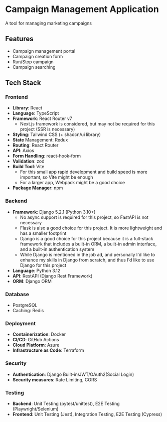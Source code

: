 # Campaign Management Application

A tool for managing marketing campaigns

## Features
- Campaign management portal
- Campaign creation form
- Run/Stop campaign
- Campaign searching

## Tech Stack

### Frontend

- **Library**: React
- **Language**: TypeScript
- **Framework**: React Router v7
  - Next.js framework is considered, but may not be required for this project (SSR is necessary)
- **Styling**: Tailwind CSS (+ shadcn/ui library)
- **State** Management: Redux
- **Routing**: React Router
- **API**: Axios
- **Form Handling**: react-hook-form
- **Validation**: zod
- **Build Tool**: Vite
  - For this small app rapid development and build speed is more important, so Vite might be enough
  - For a larger app, Webpack might be a good choice
- **Package Manager**: npm


### Backend

- **Framework**: Django 5.2.1 (Python 3.10+)
  - No async support is required for this project, so FastAPI is not necessary
  - Flask is also a good choice for this project. It is more lightweight and has a smaller footprint
  - Django is a good choice for this project because it is a full-stack framework that includes a built-in ORM, a built-in admin interface, and a built-in authentication system
  - While Django is mentioned in the job ad, and personally I'd like to enhance my skills in Django from scratch, and thus I'd like to use Django for this project
- **Language**: Python 3.12
- **API**: RestAPI (Django Rest Framework)
- **ORM**: Django ORM


### Database

- PostgreSQL
- Caching: Redis


### Deployment

- **Containerization**: Docker
- **CI/CD**: GitHub Actions
- **Cloud Platform**: Azure
- **Infrastructure as Code**: Terraform


### Security

- **Authentication**: Django Built-in/JWT/OAuth2(Social Login)
- **Security measures**: Rate Limiting, CORS


### Testing

- **Backend**: Unit Testing (pytest/unittest), E2E Testing (Playwright/Selenium)
- **Frontend**: Unit Testing (Jest), Integration Testing, E2E Testing (Cypress)

